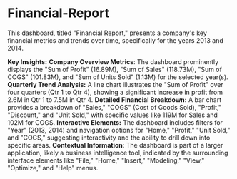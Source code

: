 # Financial-Report
This dashboard, titled "Financial Report," presents a company's key financial metrics and trends over time, specifically for the years 2013 and 2014.

**Key Insights:**
**Company Overview Metrics**: The dashboard prominently displays the "Sum of Profit" (16.89M), "Sum of Sales" (118.73M), "Sum of COGS" (101.83M), and "Sum of Units Sold" (1.13M) for the selected year(s).
**Quarterly Trend Analysis:** A line chart illustrates the "Sum of Profit" over four quarters (Qtr 1 to Qtr 4), showing a significant increase in profit from 2.6M in Qtr 1 to 7.5M in Qtr 4.
**Detailed Financial Breakdown:** A bar chart provides a breakdown of "Sales," "COGS" (Cost of Goods Sold), "Profit," "Discount," and "Unit Sold," with specific values like 119M for Sales and 102M for COGS.
**Interactive Elements:** The dashboard includes filters for "Year" (2013, 2014) and navigation options for "Home," "Profit," "Unit Sold," and "COGS," suggesting interactivity and the ability to drill down into specific areas.
**Contextual Information**: The dashboard is part of a larger application, likely a business intelligence tool, indicated by the surrounding interface elements like "File," "Home," "Insert," "Modeling," "View," "Optimize," and "Help" menus.
